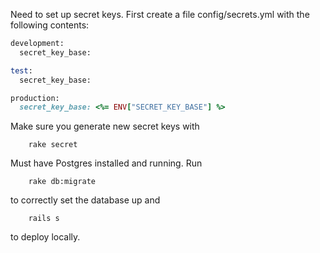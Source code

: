 Need to set up secret keys. First create a file config/secrets.yml with the following contents:

```ruby
development:
  secret_key_base:

test:
  secret_key_base:

production:
  secret_key_base: <%= ENV["SECRET_KEY_BASE"] %>
```

Make sure you generate new secret keys with

```
    rake secret
```

Must have Postgres installed and running.
Run

```
    rake db:migrate
```
to correctly set the database up and

```
    rails s
```
to deploy locally.
